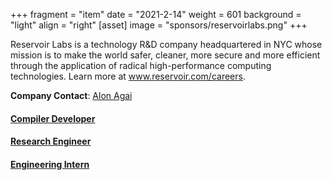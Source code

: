 +++
fragment = "item"
date = "2021-2-14"
weight = 601
background = "light"
align = "right"
[asset]
  image = "sponsors/reservoirlabs.png"
+++

Reservoir Labs is a technology R&D company headquartered in NYC whose mission is to make the world safer, cleaner, more secure and more efficient through the application of radical high-performance computing technologies. Learn more at www.reservoir.com/careers.

__Company Contact__: [Alon Agai](mailto:agai@reservoir.com)


#### [Compiler Developer](https://grnh.se/0b755af52us)
#### [Research Engineer](https://grnh.se/5a3a772e2us)
#### [Engineering Intern](https://grnh.se/b7bcace42us)
